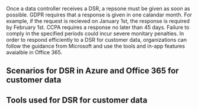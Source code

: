 Once a data controller receives a DSR, a repsone must be given as soon as possible. GDPR requires that a response is given in one calandar month. For example, if the request is recieved on January 1st, the response is required by February 1st. CCPA requires a response no later than 45 days. Failure to comply in the specified periods could incur severe monitary penalties. In order to respond efficiently to a DSR for customer data, organizations can follow the guidance from Microsoft and use the tools and in-app features avaialble in Office 365.

## Scenarios for DSR in Azure and Office 365 for customer data



## Tools used for DSR for customer data


